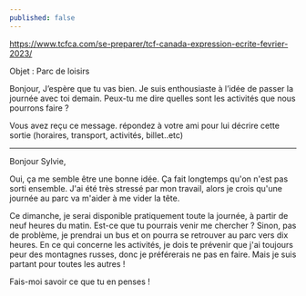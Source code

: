 ```yaml
---
published: false
---
```

https://www.tcfca.com/se-preparer/tcf-canada-expression-ecrite-fevrier-2023/

Objet : Parc de loisirs

Bonjour,
J’espère que tu vas bien. Je suis enthousiaste à l’idée de passer la journée avec toi demain. Peux-tu me dire quelles sont les activités que nous pourrons faire ?

Vous avez reçu ce message. répondez à votre ami pour lui décrire cette sortie (horaires, transport, activités, billet..etc)

---

Bonjour Sylvie,

Oui, ça me semble être une bonne idée. Ça fait longtemps qu'on n'est pas sorti ensemble. J'ai été très stressé par mon travail, alors je crois qu'une journée au parc va m'aider à me vider la tête.

Ce dimanche, je serai disponible pratiquement toute la journée, à partir de neuf heures du matin. Est-ce que tu pourrais venir me chercher ? Sinon, pas de problème, je prendrai un bus et on pourra se retrouver au parc vers dix heures. En ce qui concerne les activités, je dois te prévenir que j'ai toujours peur des montagnes russes, donc je préférerais ne pas en faire. Mais je suis partant pour toutes les autres !

Fais-moi savoir ce que tu en penses !
